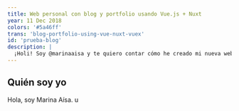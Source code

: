 ```yaml
---
title: Web personal con blog y portfolio usando Vue.js + Nuxt
year: 11 Dec 2018
colors: '#5a46ff'
trans: 'blog-portfolio-using-vue-nuxt-vuex'
id: 'prueba-blog'
description: |
  ¡Holi! Soy @marinaaisa y te quiero contar cómo he creado mi nueva web con portfolio y blog. Qué tecnología he utilizado y por qué.
---
```


## Quién soy yo

Hola, soy Marina Aísa. u
